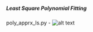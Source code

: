 ##### Least Square Polynomial Fitting

poly\_apprx\_ls.py - ![alt text](http://imgur.com/pOVD14s)


